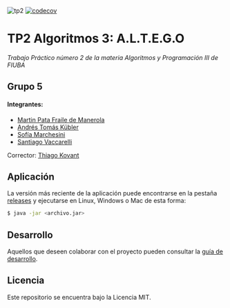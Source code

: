![tp2](https://github.com/mpata2000/Algo3-TP2-TEG/actions/workflows/build.yml/badge.svg) [![codecov](https://codecov.io/gh/mpata2000/Algo3-TP2-TEG/branch/master/graph/badge.svg)](https://codecov.io/gh/mpata2000/Algo3-TP2-TEG)

# **TP2 Algoritmos 3: A.L.T.E.G.O**

*Trabajo Práctico número 2 de la materia Algoritmos y Programación III de FIUBA*

## **Grupo 5**
#### Integrantes:
* [Martin Pata Fraile de Manerola](https://github.com/mpata2000)
* [Andrés Tomás Kübler](https://github.com/Andreskub)
* [Sofía Marchesini](https://github.com/sofimarchesini)
* [Santiago Vaccarelli](https://github.com/SantiagoVaccarelli)

Corrector: [Thiago Kovant](https://github.com/thiagokovnat) 

## **Aplicación**

La versión más reciente de la aplicación puede encontrarse en la pestaña [releases](https://github.com/mpata2000/Algo3-TP2-TEG/releases/latest) y ejecutarse en Linux, Windows o Mac de esta forma:

```bash
$ java -jar <archivo.jar>
```

## Desarrollo

Aquellos que deseen colaborar con el proyecto pueden consultar la [guía de desarrollo](./docs/Desarrollo.md).

## Licencia

Este repositorio se encuentra bajo la Licencia MIT.


